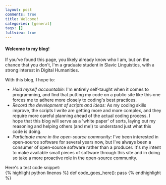 ```yaml
---
layout: post
comments: true
title: Welcome!
categories: [general]
tags: []
fullview: true
---
```


#### Welcome to my blog!

If you've found this page, you likely already know who I am, but on
the chance that you don't, I'm a graduate student in Slavic
Linguistics, with a strong interest in Digital Humanities.

With this blog, I hope to:

* *Hold myself accountable:* I'm entirely self-taught when it comes
  to programming, and find that putting my code on a public site like
  this one forces me to adhere more closely to coding's best
  practices.
* *Record the development of scripts and ideas:* As my coding skills
  improve, the scripts I write are getting more and more complex, and
  they require more careful planning ahead of the actual coding
  process. I hope that this blog will serve as a 'white paper' of
  sorts, laying out my reasoning and helping others (and me!) to
  understand just what this code is doing.
* *Participate more in the open-source community:* I've been
  interested in open-source software for several years now, but I've
  always been a consumer of open-source software rather than a
  producer. It's my intent to make available small pieces of software
  through this site and in doing so take a more proactive role in the
  open-source community.


Here's a test code snippet:  
{% highlight python linenos %}
def code_goes_here():
    pass
{% endhighlight %}




<a href="POST_URL#disqus_thread"></a>

